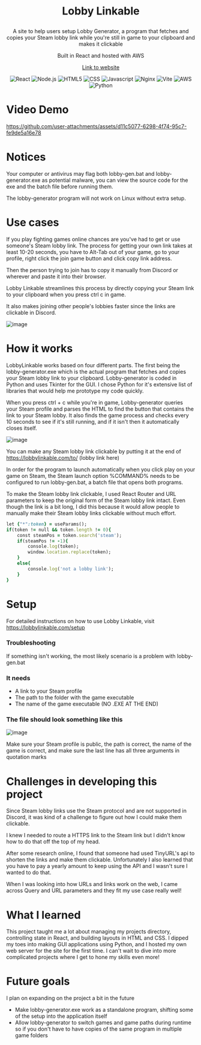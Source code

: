 # <p align = 'center'> Lobby Linkable </p>

<p align = 'center'>
   A site to help users setup Lobby Generator, a program that fetches and copies your Steam lobby link while you're still in game to your clipboard and makes it clickable 
</p>
<p align = 'center'>
   Built in React and hosted with AWS
</p>
<p align = 'center'>
  <a href = 'https://lobbylinkable.com' target = "_blank" rel='noopener' align = 'center'>
     Link to website
  </a>
</p>
<div align = 'center'>
  <img src = 'https://img.shields.io/badge/react-%2320232a.svg?style=for-the-badge&logo=react&logoColor=%2361DAFB' alt = 'React'/>
  <img src = 'https://img.shields.io/badge/node.js-6DA55F?style=for-the-badge&logo=node.js&logoColor=white' alt = 'Node.js'/>
  <img src = 'https://img.shields.io/badge/html5-%23E34F26.svg?style=for-the-badge&logo=html5&logoColor=white' alt = 'HTML5'/>
  <img src = 'https://img.shields.io/badge/css3-%231572B6.svg?style=for-the-badge&logo=css3&logoColor=white' alt = 'CSS'/>
  <img src = 'https://img.shields.io/badge/javascript-%23323330.svg?style=for-the-badge&logo=javascript&logoColor=%23F7DF1E' alt = 'Javascript'/>
  <img src = 'https://img.shields.io/badge/nginx-%23009639.svg?style=for-the-badge&logo=nginx&logoColor=white' alt = 'Nginx'/>
  <img src = 'https://img.shields.io/badge/vite-%23646CFF.svg?style=for-the-badge&logo=vite&logoColor=white' alt = 'Vite'/>
  <img src = 'https://img.shields.io/badge/AWS-%23FF9900.svg?style=for-the-badge&logo=amazon-aws&logoColor=white' alt = 'AWS'/>
  <img src = 'https://img.shields.io/badge/python-3670A0?style=for-the-badge&logo=python&logoColor=ffdd54' alt = 'Python'/>
</div>

# Video Demo
https://github.com/user-attachments/assets/d11c5077-6298-4f74-95c7-fe9de5a16e78

# Notices

Your computer or antivirus may flag both lobby-gen.bat and lobby-generator.exe as potential malware, you can view the source code for the exe and the batch file before running them.

The lobby-generator program will not work on Linux without extra setup.

# Use cases

If you play fighting games online chances are you've had to get or use someone's Steam lobby link. The process for getting your own link takes at least 10-20 seconds, you have to Alt-Tab out of your game, go to your profile, right click the join game button and click copy link address.

Then the person trying to join has to copy it manually from Discord or wherever and paste it into their browser.

Lobby Linkable streamlines this process by directly copying your Steam link to your clipboard when you press  ctrl c in game. 

It also makes joining other people's lobbies faster since the links are clickable in Discord.

![image](https://github.com/user-attachments/assets/19687969-43f3-4dc2-8087-714c8d085bfe)


# How it works

LobbyLinkable works based on four different parts. The first being the lobby-generator.exe which is the actual program that fetches and copies your Steam lobby link to your clipboard. Lobby-generator is coded in Python and uses Tkinter for the GUI. I chose Python for it's extensive list of libraries that would help me prototype my code quickly. 

When you press ctrl + c while you're in game, Lobby-generator queries your Steam profile and parses the HTML to find the button that contains the link to your Steam lobby. It also finds the game process and checks every 10 seconds to see if it's still running, and if it isn't then it automatically closes itself.


![image](https://github.com/user-attachments/assets/6d929f5e-d84d-42e4-b0d3-3bc5b437c973)

You can make any Steam lobby link clickable by putting it at the end of https://lobbylinkable.com/to/ (lobby link here)

In order for the program to launch automatically when you click play on your game on Steam, the Steam launch option %COMMAND% needs to be configured to run lobby-gen.bat, a batch file that opens both programs.

To make the Steam lobby link clickable, I used React Router and URL parameters to keep the original form of the Steam lobby link intact. Even though the link is a bit long, I did this because it would allow people to manually make their Steam lobby links clickable without much effort. 
```ruby
let {"*":token} = useParams();
if(token != null && token.length != 0){
    const steamPos = token.search('steam');
    if(steamPos != -1){
        console.log(token);
        window.location.replace(token);
    }
    else{
        console.log('not a lobby link');
    }
}
```

# Setup

For detailed instructions on how to use Lobby Linkable, visit https://lobbylinkable.com/setup

### Troubleshooting
If something isn't working, the most likely scenario is a problem with lobby-gen.bat
### It needs
- A link to your Steam profile
- The path to the folder with the game executable
- The name of the game executable (NO .EXE AT THE END)

### The file should look something like this 
![image](https://github.com/user-attachments/assets/78839373-c495-4158-ad05-ee442933e1e9)

Make sure your Steam profile is public, the path is correct, the name of the game is correct, and make sure the last line has all three arguments in quotation marks

# Challenges in developing this project

Since Steam lobby links use the Steam protocol and are not supported in Discord, it was kind of a challenge to figure out how I could make them clickable. 

I knew I needed to route a HTTPS link to the Steam link but I didn't know how to do that off the top of my head.

After some research online, I found that someone had used TinyURL's api to shorten the links and make them clickable. Unfortunately I also learned that you have to pay a yearly amount to keep using the API and I wasn't sure I wanted to do that.

When I was looking into how URLs and links work on the web, I came across Query and URL parameters and they fit my use case really well!

# What I learned

This project taught me a lot about managing my projects directory, controlling state in React, and building layouts in HTML and CSS. I dipped my toes into making GUI applications using Python, and I hosted my own web server for the site for the first time. I can't wait to dive into more complicated projects where I get to hone my skills even more!

# Future goals

I plan on expanding on the project a bit in the future 
- Make lobby-generator.exe work as a standalone program, shifting some of the setup into the application itself
- Allow lobby-generator to switch games and game paths during runtime so if you don't have to have copies of the same program in multiple game folders
